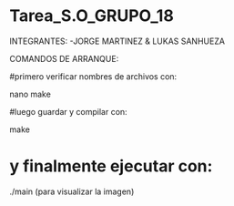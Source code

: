 # Tarea_S.O_GRUPO_18
INTEGRANTES: -JORGE MARTINEZ &amp; LUKAS SANHUEZA

COMANDOS DE ARRANQUE:

#primero verificar nombres de archivos con:

nano make 

#luego guardar y compilar con:

make

# y finalmente ejecutar con:

./main (para visualizar la imagen)

